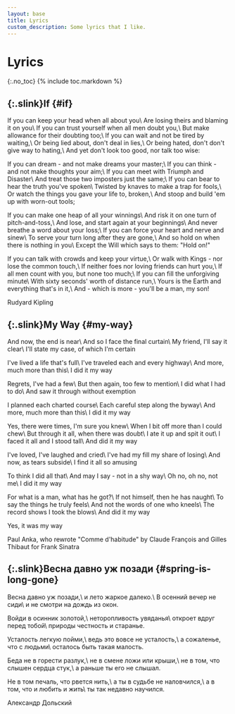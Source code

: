 ```yaml
---
layout: base
title: Lyrics
custom_description: Some lyrics that I like.
---
```

# Lyrics
{:.no_toc}
{% include toc.markdown %}

## [](#if){:.slink}If {#if}
If you can keep your head when all about you\\
Are losing theirs and blaming it on you\\
If you can trust yourself when all men doubt you,\\
But make allowance for their doubting too;\\
If you can wait and not be tired by waiting,\\
Or being lied about, don't deal in lies,\\
Or being hated, don't don't give way to hating,\\
And yet don't look too good, nor talk too wise:

If you can dream - and not make dreams your master;\\
If you can think - and not make thoughts your aim;\\
If you can meet with Triumph and Disaster\\
And treat those two imposters just the same;\\
If you can bear to hear the truth you've spoken\\
Twisted by knaves to make a trap for fools,\\
Or watch the things you gave your life to, broken,\\
And stoop and build 'em up with worn-out tools;

If you can make one heap of all your winnings\\
And risk it on one turn of pitch-and-toss,\\
And lose, and start again at your beginnings\\
And never breathe a word about your loss;\\
If you can force your heart and nerve and sinew\\
To serve your turn long after they are gone,\\
And so hold on when there is nothing in you\\
Except the Will which says to them: "Hold on!"

If you can talk with crowds and keep your virtue,\\
Or walk with Kings - nor lose the common touch,\\
If neither foes nor loving friends can hurt you,\\
If all men count with you, but none too much;\\
If you can fill the unforgiving minute\\
With sixty seconds' worth of distance run,\\
Yours is the Earth and everything that's in it,\\
And - which is more - you'll be a man, my son!

<span class="insignificant-font">Rudyard Kipling</span>

## [](#my-way){:.slink}My Way {#my-way}
And now, the end is near\\
And so I face the final curtain\\
My friend, I'll say it clear\\
I'll state my case, of which I'm certain

I've lived a life that's full\\
I've traveled each and every highway\\
And more, much more than this\\
I did it my way

Regrets, I've had a few\\
But then again, too few to mention\\
I did what I had to do\\
And saw it through without exemption

I planned each charted course\\
Each careful step along the byway\\
And more, much more than this\\
I did it my way

Yes, there were times, I'm sure you knew\\
When I bit off more than I could chew\\
But through it all, when there was doubt\\
I ate it up and spit it out\\
I faced it all and I stood tall\\
And did it my way

I've loved, I've laughed and cried\\
I've had my fill my share of losing\\
And now, as tears subside\\
I find it all so amusing

To think I did all that\\
And may I say - not in a shy way\\
Oh no, oh no, not me\\
I did it my way

For what is a man, what has he got?\\
If not himself, then he has naught\\
To say the things he truly feels\\
And not the words of one who kneels\\
The record shows I took the blows\\
And did it my way

Yes, it was my way

<span class="insignificant-font">Paul Anka, who rewrote "Comme d'habitude" by Claude François and Gilles Thibaut for Frank Sinatra</span>

## [](#spring-is-long-gone){:.slink}Весна давно уж позади {#spring-is-long-gone}
Весна давно уж позади,\\
и лето жаркое далеко.\\
В осенний вечер не сиди\\
и не смотри на дождь из окон.

Войди в осинник золотой,\\
неторопливость увяданья\\
откроет вдруг перед тобой\\
природы честность и старанье.

Усталость легкую пойми,\\
ведь это вовсе не усталость,\\
а сожаленье, что с людьми\\
осталось быть такая малость.

Беда не в горести разлук,\\
не в смене ложи или крыши,\\
не в том, что слышен сердца стук,\\
а раньше ты его не слышал.

Не в том печаль, что рвется нить,\\
а ты в судьбе не наловчился,\\
а в том, что и любить и жить\\
ты так недавно научился.

<span class="insignificant-font">Александр Дольский</span>
